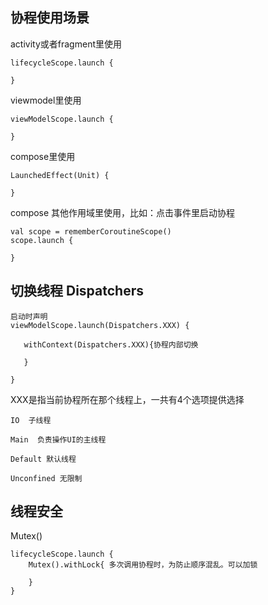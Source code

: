 ## 协程使用场景

activity或者fragment里使用

```
lifecycleScope.launch { 
    
}
```

viewmodel里使用

```
viewModelScope.launch {
    
}
```

compose里使用

```
LaunchedEffect(Unit) {
  
}
```

compose 其他作用域里使用，比如：点击事件里启动协程

```
val scope = rememberCoroutineScope()
scope.launch {
 
}
```

## 切换线程 Dispatchers



```
启动时声明
viewModelScope.launch(Dispatchers.XXX) {
	
   withContext(Dispatchers.XXX){协程内部切换
   		
   }
   
}
```

XXX是指当前协程所在那个线程上，一共有4个选项提供选择

```
IO  子线程
```

```
Main  负责操作UI的主线程
```

```
Default 默认线程
```

``` 
Unconfined 无限制
```

## 线程安全

Mutex()

```
lifecycleScope.launch { 
    Mutex().withLock{ 多次调用协程时，为防止顺序混乱。可以加锁
    
    }
}
```

